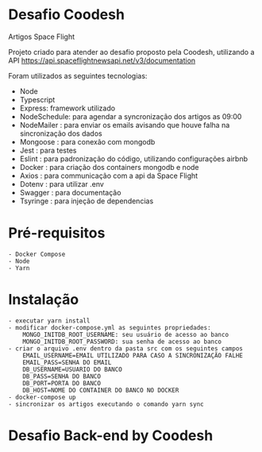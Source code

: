 # Desafio Coodesh

Artigos Space Flight

Projeto criado para atender ao desafio proposto pela Coodesh, utilizando a API https://api.spaceflightnewsapi.net/v3/documentation

Foram utilizados as seguintes tecnologias:

-   Node
-   Typescript
-   Express: framework utilizado
-   NodeSchedule: para agendar a syncronização dos artigos as 09:00
-   NodeMailer : para enviar os emails avisando que houve falha na sincronização dos dados
-   Mongoose : para conexão com mongodb
-   Jest : para testes
-   Eslint : para padronização do código, utilizando configurações airbnb
-   Docker : para criação dos containers mongodb e node
-   Axios : para communicação com a api da Space Flight
-   Dotenv : para utilizar .env
-   Swagger : para documentação
-   Tsyringe : para injeção de dependencias

# Pré-requisitos

    - Docker Compose
    - Node
    - Yarn

# Instalação

    - executar yarn install
    - modificar docker-compose.yml as seguintes propriedades:
        MONGO_INITDB_ROOT_USERNAME: seu usuário de acesso ao banco
        MONGO_INITDB_ROOT_PASSWORD: sua senha de acesso ao banco
    - criar o arquivo .env dentro da pasta src com os seguintes campos
        EMAIL_USERNAME=EMAIL UTILIZADO PARA CASO A SINCRONIZAÇÃO FALHE
        EMAIL_PASS=SENHA DO EMAIL
        DB_USERNAME=USUARIO DO BANCO
        DB_PASS=SENHA DO BANCO
        DB_PORT=PORTA DO BANCO
        DB_HOST=NOME DO CONTAINER DO BANCO NO DOCKER
    - docker-compose up
    - sincronizar os artigos executando o comando yarn sync

# Desafio Back-end by Coodesh
